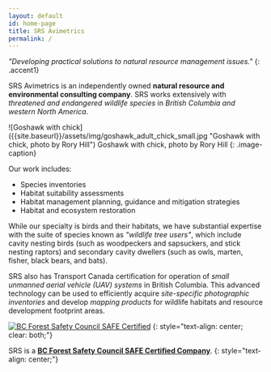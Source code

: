 ```yaml
---
layout: default
id: home-page
title: SRS Avimetrics
permalink: /
---
```


*"Developing practical solutions to natural resource management issues."*
{: .accent1}

SRS Avimetrics is an independently owned **natural resource and environmental consulting company**. SRS works extensively with *threatened and endangered wildlife species* in *British Columbia and western North America*.

<div class="float-right" markdown="block">
![Goshawk with chick]({{site.baseurl}}/assets/img/goshawk_adult_chick_small.jpg "Goshawk with chick, photo by Rory Hill")
Goshawk with chick, photo by Rory Hill
{: .image-caption}
</div>

Our work includes:

* Species inventories
* Habitat suitability assessments
* Habitat management planning, guidance and mitigation strategies
* Habitat and ecosystem restoration



While our specialty is birds and their habitats, we have substantial expertise with the suite of species known as *"wildlife tree users"*, which include cavity nesting birds (such as woodpeckers and sapsuckers, and stick nesting raptors) and secondary cavity dwellers (such as owls, marten, fisher, black bears, and bats).

SRS also has Transport Canada certification for operation of *small unmanned aerial vehicle (UAV) systems* in British Columbia. This advanced technology can be used to efficiently acquire *site-specific photographic inventories* and develop *mapping products* for wildlife habitats and resource development footprint areas.


[![BC Forest Safety Council SAFE Certified]({{site.baseurl}}/assets/img/bc_safe_certified.png "BC Forest Safety Council SAFE Certified")][bc forest safe link]
{: style="text-align: center; clear: both;"}

SRS is a **[BC Forest Safety Council SAFE Certified Company][bc forest safe link]**.
{: style="text-align: center;"}

[bc forest safe link]: http://www.bcforestsafe.org/safe_companies/whos_safe.html
